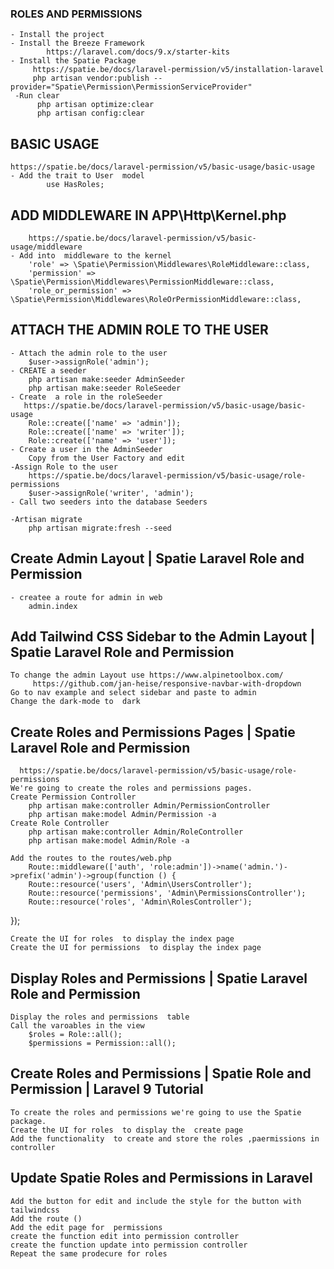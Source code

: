 ### ROLES AND PERMISSIONS 
    - Install the project
    - Install the Breeze Framework
            https://laravel.com/docs/9.x/starter-kits
    - Install the Spatie Package
         https://spatie.be/docs/laravel-permission/v5/installation-laravel
         php artisan vendor:publish --provider="Spatie\Permission\PermissionServiceProvider"
     -Run clear
          php artisan optimize:clear
          php artisan config:clear
## BASIC USAGE 
    https://spatie.be/docs/laravel-permission/v5/basic-usage/basic-usage
    - Add the trait to User  model
            use HasRoles;
## ADD MIDDLEWARE IN APP\Http\Kernel.php
        https://spatie.be/docs/laravel-permission/v5/basic-usage/middleware
    - Add into  middleware to the kernel
        'role' => \Spatie\Permission\Middlewares\RoleMiddleware::class,
        'permission' => \Spatie\Permission\Middlewares\PermissionMiddleware::class,
        'role_or_permission' => \Spatie\Permission\Middlewares\RoleOrPermissionMiddleware::class,

## ATTACH THE ADMIN ROLE TO THE USER
    - Attach the admin role to the user
        $user->assignRole('admin'); 
    - CREATE a seeder
        php artisan make:seeder AdminSeeder
        php artisan make:seeder RoleSeeder
    - Create  a role in the roleSeeder
       https://spatie.be/docs/laravel-permission/v5/basic-usage/basic-usage
        Role::create(['name' => 'admin']);
        Role::create(['name' => 'writer']);
        Role::create(['name' => 'user']);
    - Create a user in the AdminSeeder
        Copy from the User Factory and edit       
    -Assign Role to the user
        https://spatie.be/docs/laravel-permission/v5/basic-usage/role-permissions
        $user->assignRole('writer', 'admin');
    - Call two seeders into the database Seeders
       
    -Artisan migrate
        php artisan migrate:fresh --seed

## Create Admin Layout | Spatie Laravel Role and Permission
    - createe a route for admin in web 
        admin.index

## Add Tailwind CSS Sidebar to the Admin Layout | Spatie Laravel Role and Permission
    To change the admin Layout use https://www.alpinetoolbox.com/
         https://github.com/jan-heise/responsive-navbar-with-dropdown
    Go to nav example and select sidebar and paste to admin
    Change the dark-mode to  dark 

## Create Roles and Permissions Pages | Spatie Laravel Role and Permission
      https://spatie.be/docs/laravel-permission/v5/basic-usage/role-permissions
    We're going to create the roles and permissions pages.
    Create Permission Controller
        php artisan make:controller Admin/PermissionController
        php artisan make:model Admin/Permission -a  
    Create Role Controller
        php artisan make:controller Admin/RoleController
        php artisan make:model Admin/Role -a 

    Add the routes to the routes/web.php
        Route::middleware(['auth', 'role:admin'])->name('admin.')->prefix('admin')->group(function () {
        Route::resource('users', 'Admin\UsersController');
        Route::resource('permissions', 'Admin\PermissionsController');
        Route::resource('roles', 'Admin\RolesController');
});

    Create the UI for roles  to display the index page
    Create the UI for permissions  to display the index page
    
## Display Roles and Permissions | Spatie Laravel Role and Permission
    Display the roles and permissions  table
    Call the varoables in the view
        $roles = Role::all();
        $permissions = Permission::all();
        
 ## Create Roles and Permissions | Spatie Role and Permission | Laravel 9 Tutorial   
    To create the roles and permissions we're going to use the Spatie package.
    Create the UI for roles  to display the  create page
    Add the functionality  to create and store the roles ,paermissions in controller

## Update Spatie Roles and Permissions in Laravel 
    Add the button for edit and include the style for the button with tailwindcss
    Add the route ()
    Add the edit page for  permissions
    create the function edit into permission controller
    create the function update into permission controller
    Repeat the same prodecure for roles

